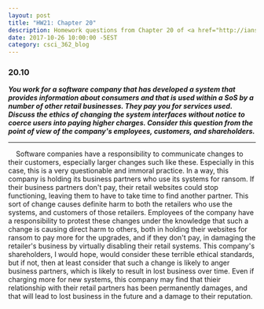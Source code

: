```yaml
---
layout: post
title: "HW21: Chapter 20"
description: Homework questions from Chapter 20 of <a href="http://iansommerville.com/software-engineering-book/" target="_blank"><em>Software Engineering 10th Edition</em></a> by Ian Sommerville.
date: 2017-10-26 10:00:00 -5EST
category: csci_362_blog
---
```


### 20.10
_**You work for a software company that has developed a system that provides information about consumers and that is used within a SoS by a number of other retail businesses. They pay you for services used. Discuss the ethics of changing the system interfaces without notice to coerce users into paying higher charges. Consider this question from the point of view of the company's employees, customers, and shareholders.**_

---

&nbsp;&nbsp;&nbsp;&nbsp;Software companies have a responsibility to communicate changes to their customers, especially larger changes such like these. Especially in this case, this is a very questionable and immoral practice. In a way, this company is holding its business partners who use its systems for ransom. If their business partners don't pay, their retail websites could stop functioning, leaving them to have to take time to find another partner. This sort of change causes definite harm to both the retailers who use the systems, and customers of those retailers. Employees of the company have a responsibility to protest these changes under the knowledge that such a change is causing direct harm to others, both in holding their websites for ransom to pay more for the upgrades, and if they don't pay, in damaging the retailer's business by virtually disabling their retail systems. This company's shareholders, I would hope, would consider these terrible ethical standards, but if not, then at least consider that such a change is likely to anger business partners, which is likely to result in lost business over time. Even if charging more for new systems, this company may find that thieir relationship with their retail partners has been permanently damages, and that will lead to lost business in the future and a damage to their reputation.